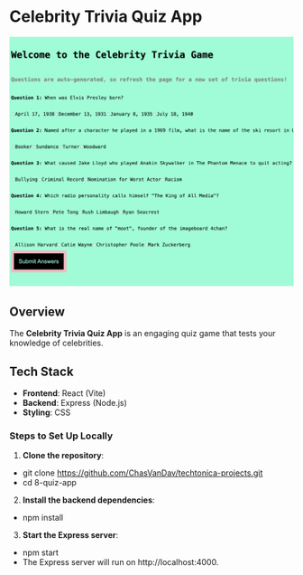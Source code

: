 # Celebrity Trivia Quiz App

![Alttext](quiz-screenshot.png)

## Overview
The **Celebrity Trivia Quiz App** is an engaging quiz game that tests your knowledge of celebrities. 


## Tech Stack
- **Frontend**: React (Vite)
- **Backend**: Express (Node.js)
- **Styling**: CSS

### Steps to Set Up Locally

1. **Clone the repository**:
- git clone https://github.com/ChasVanDav/techtonica-projects.git
- cd 8-quiz-app

2. **Install the backend dependencies**:
- npm install

3. **Start the Express server**:
- npm start
- The Express server will run on http://localhost:4000.

